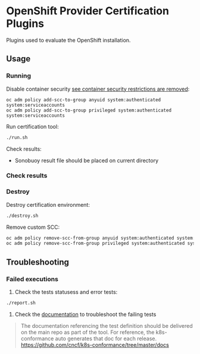 # OpenShift Provider Certification Plugins

Plugins used to evaluate the OpenShift installation.

## Usage

### Running
Disable container security [see container security restrictions are removed][scc-add]:
~~~
oc adm policy add-scc-to-group anyuid system:authenticated system:serviceaccounts
oc adm policy add-scc-to-group privileged system:authenticated system:serviceaccounts
~~~

Run certification tool:
```bash
./run.sh
```

Check results:
- Sonobuoy result file should be placed on current directory

### Check results


### Destroy

Destroy certification environment:
```bash
./destroy.sh
```

Remove custom SCC:
```bash
oc adm policy remove-scc-from-group anyuid system:authenticated system:serviceaccounts
oc adm policy remove-scc-from-group privileged system:authenticated system:serviceaccounts
```

## Troubleshooting

### Failed executions

1. Check the tests statusess and error tests:

```bash
./report.sh
```

1. Check the [documentation](TODO:path/to/tests/doc) to troubleshoot the failing tests

> The documentation referencing the test definition should be delivered on the main repo as part of the tool. For reference, the k8s-conformance auto generates that doc for each release. https://github.com/cncf/k8s-conformance/tree/master/docs



[scc-add]:https://github.com/openshift/kubernetes/blob/master/openshift-hack/conformance-k8s.sh#L47
